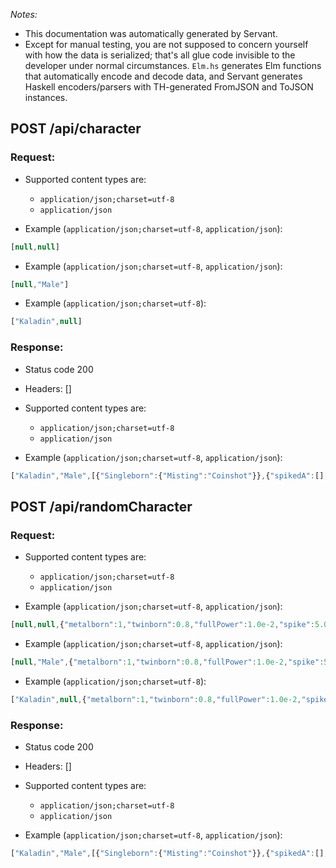 *Notes:*
- This documentation was automatically generated by Servant.
- Except for manual testing, you are not supposed to concern yourself with how the data is serialized; that's all glue code invisible to the developer under normal circumstances. `Elm.hs` generates Elm functions that automatically encode and decode data, and Servant generates Haskell encoders/parsers with TH-generated FromJSON and ToJSON instances.

## POST /api/character

### Request:

- Supported content types are:

    - `application/json;charset=utf-8`
    - `application/json`

- Example (`application/json;charset=utf-8`, `application/json`):

```javascript
[null,null]
```

- Example (`application/json;charset=utf-8`, `application/json`):

```javascript
[null,"Male"]
```

- Example (`application/json;charset=utf-8`):

```javascript
["Kaladin",null]
```

### Response:

- Status code 200
- Headers: []

- Supported content types are:

    - `application/json;charset=utf-8`
    - `application/json`

- Example (`application/json;charset=utf-8`, `application/json`):

```javascript
["Kaladin","Male",[{"Singleborn":{"Misting":"Coinshot"}},{"spikedA":[],"spikedF":[],"medallF":[],"grenade":false}],[{"AllomancyBlock":"**Kaladin** is a **Coinshot**: he can use Allomantic **Steel**. **Coinshots** use their Steel sight to detect and Push metals away in a straight line. They can use this ability to fly through the air by Pushing metals placed on the ground. Coinshots are among the deadliest Metalborn, capable of enhancing the power of gunfire or use small metallic objects (such as coins) as weapons."}]]
```

## POST /api/randomCharacter

### Request:

- Supported content types are:

    - `application/json;charset=utf-8`
    - `application/json`

- Example (`application/json;charset=utf-8`, `application/json`):

```javascript
[null,null,{"metalborn":1,"twinborn":0.8,"fullPower":1.0e-2,"spike":5.0e-2,"medall":5.0e-2,"grenade":0.25}]
```

- Example (`application/json;charset=utf-8`, `application/json`):

```javascript
[null,"Male",{"metalborn":1,"twinborn":0.8,"fullPower":1.0e-2,"spike":5.0e-2,"medall":5.0e-2,"grenade":0.25}]
```

- Example (`application/json;charset=utf-8`):

```javascript
["Kaladin",null,{"metalborn":1,"twinborn":0.8,"fullPower":1.0e-2,"spike":5.0e-2,"medall":5.0e-2,"grenade":0.25}]
```

### Response:

- Status code 200
- Headers: []

- Supported content types are:

    - `application/json;charset=utf-8`
    - `application/json`

- Example (`application/json;charset=utf-8`, `application/json`):

```javascript
["Kaladin","Male",[{"Singleborn":{"Misting":"Coinshot"}},{"spikedA":[],"spikedF":[],"medallF":[],"grenade":false}],[{"AllomancyBlock":"**Kaladin** is a **Coinshot**: he can use Allomantic **Steel**. **Coinshots** use their Steel sight to detect and Push metals away in a straight line. They can use this ability to fly through the air by Pushing metals placed on the ground. Coinshots are among the deadliest Metalborn, capable of enhancing the power of gunfire or use small metallic objects (such as coins) as weapons."}]]
```


